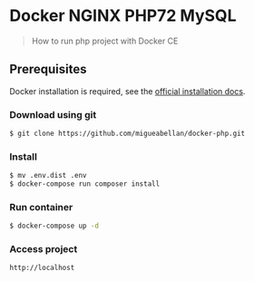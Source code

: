 # Docker NGINX PHP72 MySQL

> How to run php project with Docker CE

## Prerequisites

Docker installation is required, see the [official installation docs](https://docs.docker.com/install/).

### Download using git

```sh
$ git clone https://github.com/migueabellan/docker-php.git
```

### Install

```sh
$ mv .env.dist .env
$ docker-compose run composer install
```

### Run container

```sh
$ docker-compose up -d
```

### Access project

```sh
http://localhost
```